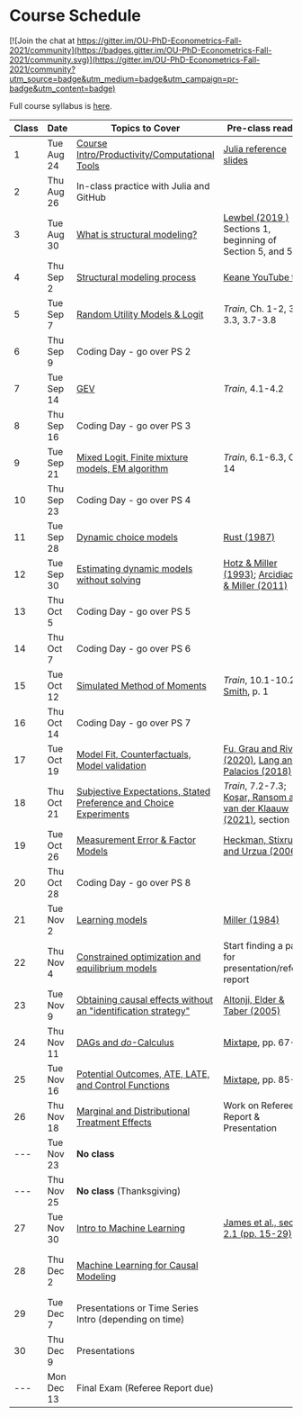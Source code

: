 # Course Schedule

[![Join the chat at https://gitter.im/OU-PhD-Econometrics-Fall-2021/community](https://badges.gitter.im/OU-PhD-Econometrics-Fall-2021/community.svg)](https://gitter.im/OU-PhD-Econometrics-Fall-2021/community?utm_source=badge&utm_medium=badge&utm_campaign=pr-badge&utm_content=badge)

Full course syllabus is [here](https://raw.githack.com/OU-PhD-Econometrics/fall-2021/master/Syllabus.pdf).

| **Class**  | **Date**  | **Topics to Cover**  | **Pre-class reading** | **Due** |
|--- |---  |--- |---  |---  |
| 1  | Tue Aug 24  | [Course Intro/Productivity/Computational Tools](https://raw.githack.com/OU-PhD-Econometrics/fall-2021/master/LectureNotes/01-Productivity/01slides.html) | [Julia reference slides](https://raw.githack.com/OU-PhD-Econometrics/fall-2021/master/LectureNotes/00-JuliaTips/00slides.html#1)  | |
| 2  | Thu Aug 26  | In-class practice with Julia and GitHub |   |   |
| 3  | Tue Aug 30  | [What is structural modeling?](https://raw.githack.com/OU-PhD-Econometrics/fall-2021/master/LectureNotes/02-IntroStructuralModels/02slides.html) | [Lewbel (2019 )](https://doi.org/10.1257/jel.20181361) Sections 1, beginning of Section 5, and 5.1  | [Reading Quiz](https://github.com/OU-PhD-Econometrics/fall-2021/blob/master/ReadingQuizzes/RQ1.md)  |
| 4  | Thu Sep  2  | [Structural modeling process](https://raw.githack.com/OU-PhD-Econometrics/fall-2021/master/LectureNotes/03-StructuralWorkflow/03slides.html) | [Keane YouTube talk](https://www.youtube.com/watch?v=0hazaPBAYWE) | [PS 1](https://github.com/OU-PhD-Econometrics/fall-2021/blob/master/ProblemSets/PS1-julia-intro/PS1.pdf)  |
| 5  | Tue Sep  7  | [Random Utility Models & Logit](https://raw.githack.com/OU-PhD-Econometrics/fall-2021/master/LectureNotes/04-StaticDiscreteChoice/04slides.html) |  _Train_,  Ch. 1-2, 3.1-3.3, 3.7-3.8  | [Reading Quiz](https://github.com/OU-PhD-Econometrics/fall-2021/blob/master/ReadingQuizzes/RQ2.md)  |
| 6  | Thu Sep  9  | Coding Day - go over PS 2  | | [PS 2](https://github.com/OU-PhD-Econometrics/fall-2021/blob/master/ProblemSets/PS2-optimization-intro/PS2.pdf) |
| 7  | Tue Sep 14  | [GEV](https://raw.githack.com/OU-PhD-Econometrics/fall-2021/master/LectureNotes/05-GEV/05slides.html)  | _Train_, 4.1-4.2  | [Reading Quiz](https://github.com/OU-PhD-Econometrics/fall-2021/blob/master/ReadingQuizzes/RQ3.md)  |
| 8  | Thu Sep 16  | Coding Day - go over PS 3  | | [PS 3](https://github.com/OU-PhD-Econometrics/fall-2021/blob/master/ProblemSets/PS3-gev/PS3.pdf)  |
| 9  | Tue Sep 21  | [Mixed Logit, Finite mixture models, EM algorithm](https://raw.githack.com/OU-PhD-Econometrics/fall-2021/master/LectureNotes/06-Mixture/06slides.html) | _Train_, 6.1-6.3, Ch. 14  | [Reading Quiz](https://github.com/OU-PhD-Econometrics/fall-2021/blob/master/ReadingQuizzes/RQ4.md)  |
| 10 | Thu Sep 23  | Coding Day - go over PS 4  | | [PS 4](https://github.com/OU-PhD-Econometrics/fall-2021/blob/master/ProblemSets/PS4-mixture/PS4.pdf)  |
| 11 | Tue Sep 28  | [Dynamic choice models](https://raw.githack.com/OU-PhD-Econometrics/fall-2021/master/LectureNotes/07-DDC/07slides.html)  | [Rust (1987)](http://www.jstor.org/stable/1911259)  | [Reading Quiz](https://github.com/OU-PhD-Econometrics/fall-2021/blob/master/ReadingQuizzes/RQ5.md)  |
| 12 | Tue Sep 30  | [Estimating dynamic models without solving](https://raw.githack.com/OU-PhD-Econometrics/fall-2021/master/LectureNotes/08-CCP/08slides.html)  | [Hotz & Miller (1993)](https://doi.org/10.2307/2298122); [Arcidiacono & Miller (2011)](https://doi.org/10.3982/ECTA7743)  | [Reading Quiz](https://github.com/OU-PhD-Econometrics/fall-2021/blob/master/ReadingQuizzes/RQ6.md)  |
| 13 | Thu Oct  5  | Coding Day - go over PS 5  | | [PS 5](https://github.com/OU-PhD-Econometrics/fall-2021/blob/master/ProblemSets/PS5-ddc/PS5.pdf)  |
| 14 | Thu Oct  7  | Coding Day - go over PS 6  | | [PS 6](https://github.com/OU-PhD-Econometrics/fall-2021/blob/master/ProblemSets/PS6-ccp/PS6.pdf)  |
| 15 | Tue Oct 12  | [Simulated Method of Moments](https://raw.githack.com/OU-PhD-Econometrics/fall-2021/master/LectureNotes/09-SMM/09slides.html)  | _Train_, 10.1-10.2; [Smith](http://www.econ.yale.edu/smith/palgrave7.pdf), p. 1  | [Reading Quiz](https://github.com/OU-PhD-Econometrics/fall-2021/blob/master/ReadingQuizzes/RQ7.md)  |
| 16 | Thu Oct 14  | Coding Day - go over PS 7  | | [PS 7](https://github.com/OU-PhD-Econometrics/fall-2021/blob/master/ProblemSets/PS7-smm/PS7.pdf)  |
| 17 | Tue Oct 19  | [Model Fit, Counterfactuals, Model validation](https://raw.githack.com/OU-PhD-Econometrics/fall-2021/master/LectureNotes/10-Cfl/10slides.html) | [Fu, Grau and Rivera (2020)](https://www.ssc.wisc.edu/~cfu/wander.pdf), [Lang and Palacios (2018)](http://people.bu.edu/lang/Lang%20and%20Palacios.pdf) | [Reading Quiz](https://github.com/OU-PhD-Econometrics/fall-2021/blob/master/ReadingQuizzes/RQ8.md)  |
| 18 | Thu Oct 21  | [Subjective Expectations, Stated Preference and Choice Experiments](https://raw.githack.com/OU-PhD-Econometrics/fall-2021/master/LectureNotes/11-SubjExp/11slides.html)  | _Train_, 7.2-7.3; [Koşar, Ransom and van der Klaauw (2021)](https://tyleransom.github.io/research/SCE_migration.pdf), section 3.3 | [Reading Quiz](https://github.com/OU-PhD-Econometrics/fall-2021/blob/master/ReadingQuizzes/RQ9.md)  |
| 19 | Tue Oct 26  | [Measurement Error & Factor Models](https://raw.githack.com/OU-PhD-Econometrics/fall-2021/master/LectureNotes/12-Factor/12slides.html)  | [Heckman, Stixrud and Urzua (2006)](https://jenni.uchicago.edu/papers/Heckman-Stixrud-Urzua_JOLE_v24n3_2006.pdf)  | [Reading Quiz](https://github.com/OU-PhD-Econometrics/fall-2021/blob/master/ReadingQuizzes/RQ10.md)  |
| 20 | Thu Oct 28  | Coding Day - go over PS 8  | | [PS 8](https://github.com/OU-PhD-Econometrics/fall-2021/blob/master/ProblemSets/PS8-factor/PS8.pdf)  |
| 21 | Tue Nov 2   | [Learning models](https://raw.githack.com/OU-PhD-Econometrics/fall-2021/master/LectureNotes/13-Learning/13slides.html) | [Miller (1984)](https://doi.org/10.1086/261276) | Take-home Midterm | 
| 22 | Thu Nov 4   | [Constrained optimization and equilibrium models](https://raw.githack.com/OU-PhD-Econometrics/fall-2021/master/LectureNotes/14-Opt/14slides.html) | Start finding a paper for presentation/referee report  |  |
| 23 | Tue Nov 9   | [Obtaining causal effects without an "identification strategy"](https://raw.githack.com/OU-PhD-Econometrics/fall-2021/master/LectureNotes/15-RCR/15slides.html)  | [Altonji, Elder & Taber (2005)](https://doi.org/10.1086/426036) |  [Reading Quiz](https://github.com/OU-PhD-Econometrics/fall-2021/blob/master/ReadingQuizzes/RQ11.md) | 
| 24 | Thu Nov 11  | [DAGs and _do_-Calculus](https://raw.githack.com/OU-PhD-Econometrics/fall-2021/master/LectureNotes/16-DAG/16slides.html) | [Mixtape](https://www.scunning.com/causalinference_norap.pdf), pp. 67-80 | [Reading Quiz](https://github.com/OU-PhD-Econometrics/fall-2021/blob/master/ReadingQuizzes/RQ12.md) |
| 25 | Tue Nov 16  | [Potential Outcomes, ATE, LATE, and Control Functions](https://raw.githack.com/OU-PhD-Econometrics/fall-2021/master/LectureNotes/17-PO/17slides.html) | [Mixtape](https://www.scunning.com/causalinference_norap.pdf), pp. 85-93 | [Reading Quiz](https://github.com/OU-PhD-Econometrics/fall-2021/blob/master/ReadingQuizzes/RQ13.md) |
| 26 | Thu Nov 18  | [Marginal and Distributional Treatment Effects](https://raw.githack.com/OU-PhD-Econometrics/fall-2021/master/LectureNotes/18-MTE/18slides.html) | Work on Referee Report & Presentation |  |
| ---  | Tue Nov 23  | **No class**                 | | |
| ---  | Thu Nov 25  | **No class** (Thanksgiving)  | | |
| 27 | Tue Nov 30  | [Intro to Machine Learning](https://raw.githack.com/OU-PhD-Econometrics/fall-2021/master/LectureNotes/19-IntroML/19slides.html) | [James et al., section 2.1 (pp. 15-29)](https://faculty.marshall.usc.edu/gareth-james/ISL/ISLR%20Seventh%20Printing.pdf) | [Reading Quiz](https://github.com/OU-PhD-Econometrics/fall-2021/blob/master/ReadingQuizzes/RQ14.md) |
| 28 | Thu Dec  2  | [Machine Learning for Causal Modeling](https://raw.githack.com/OU-PhD-Econometrics/fall-2021/master/LectureNotes/20-CausalML/20slides.html)  | | Work on Referee Report & Presentation |
| 29 | Tue Dec  7  | Presentations or Time Series Intro (depending on time) | | Presentation  |
| 30 | Thu Dec  9  | Presentations  | | Presentation, [Referee Report](https://github.com/OU-PhD-Econometrics/fall-2021/blob/master/OtherAssignments/RefereeReport.pdf)  |
| ---  | Mon Dec 13  | Final Exam (Referee Report due)  | | Research Proposal |
